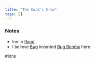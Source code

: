 ```yaml
---
title: "The Cock's Crow"
tags: []
---
```


### Notes

- Inn in [Rond](posts/Places/Rond.md)
- I believe [Bug](posts/PCs/Bug.md) invented [Bug Bombs](Bug%20Bombs) here

#inns 